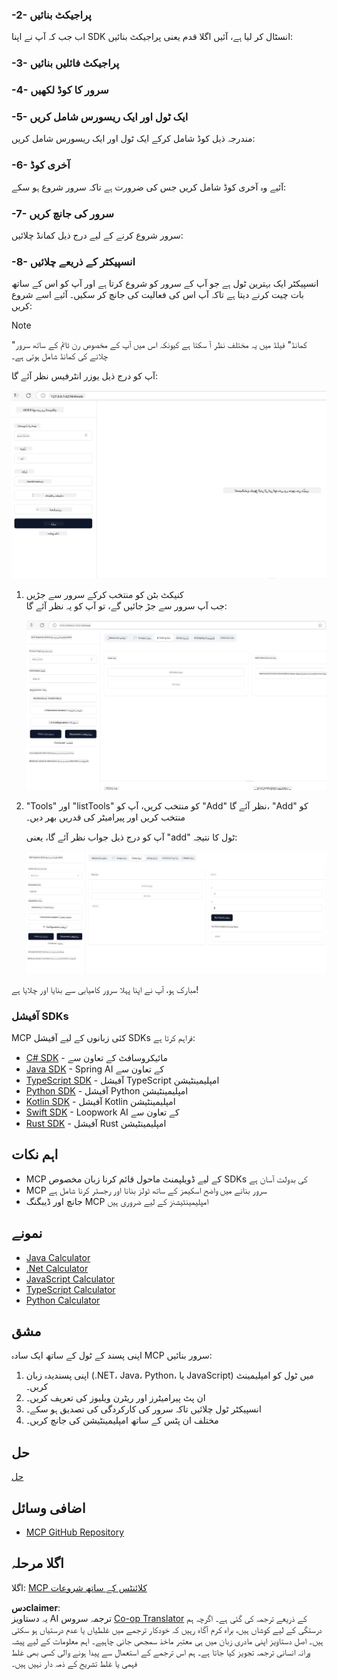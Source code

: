 <!--
CO_OP_TRANSLATOR_METADATA:
{
  "original_hash": "e650db55873b456296a9c620069e2f71",
  "translation_date": "2025-06-02T11:02:12+00:00",
  "source_file": "03-GettingStarted/01-first-server/README.md",
  "language_code": "ur"
}
-->
### -2- پراجیکٹ بنائیں

اب جب کہ آپ نے اپنا SDK انسٹال کر لیا ہے، آئیں اگلا قدم یعنی پراجیکٹ بنائیں:

### -3- پراجیکٹ فائلیں بنائیں

### -4- سرور کا کوڈ لکھیں

### -5- ایک ٹول اور ایک ریسورس شامل کریں

مندرجہ ذیل کوڈ شامل کرکے ایک ٹول اور ایک ریسورس شامل کریں:

### -6- آخری کوڈ

آئیے وہ آخری کوڈ شامل کریں جس کی ضرورت ہے تاکہ سرور شروع ہو سکے:

### -7- سرور کی جانچ کریں

سرور شروع کرنے کے لیے درج ذیل کمانڈ چلائیں:

### -8- انسپیکٹر کے ذریعے چلائیں

انسپیکٹر ایک بہترین ٹول ہے جو آپ کے سرور کو شروع کرتا ہے اور آپ کو اس کے ساتھ بات چیت کرنے دیتا ہے تاکہ آپ اس کی فعالیت کی جانچ کر سکیں۔ آئیے اسے شروع کریں:

> [!NOTE]
> "کمانڈ" فیلڈ میں یہ مختلف نظر آ سکتا ہے کیونکہ اس میں آپ کے مخصوص رن ٹائم کے ساتھ سرور چلانے کی کمانڈ شامل ہوتی ہے۔

آپ کو درج ذیل یوزر انٹرفیس نظر آئے گا:

![Connect](../../../../translated_images/connect.141db0b2bd05f096fb1dd91273771fd8b2469d6507656c3b0c9df4b3c5473929.ur.png)

1. کنیکٹ بٹن کو منتخب کرکے سرور سے جڑیں  
   جب آپ سرور سے جڑ جائیں گے، تو آپ کو یہ نظر آئے گا:

   ![Connected](../../../../translated_images/connected.73d1e042c24075d386cacdd4ee7cd748c16364c277d814e646ff2f7b5eefde85.ur.png)

2. "Tools" اور "listTools" کو منتخب کریں، آپ کو "Add" نظر آئے گا، "Add" کو منتخب کریں اور پیرامیٹر کی قدریں بھر دیں۔

   آپ کو درج ذیل جواب نظر آئے گا، یعنی "add" ٹول کا نتیجہ:

   ![Result of running add](../../../../translated_images/ran-tool.a5a6ee878c1369ec1e379b81053395252a441799dbf23416c36ddf288faf8249.ur.png)

مبارک ہو، آپ نے اپنا پہلا سرور کامیابی سے بنایا اور چلایا ہے!

### آفیشل SDKs

MCP کئی زبانوں کے لیے آفیشل SDKs فراہم کرتا ہے:  
- [C# SDK](https://github.com/modelcontextprotocol/csharp-sdk) - مائیکروسافٹ کے تعاون سے  
- [Java SDK](https://github.com/modelcontextprotocol/java-sdk) - Spring AI کے تعاون سے  
- [TypeScript SDK](https://github.com/modelcontextprotocol/typescript-sdk) - آفیشل TypeScript امپلیمینٹیشن  
- [Python SDK](https://github.com/modelcontextprotocol/python-sdk) - آفیشل Python امپلیمینٹیشن  
- [Kotlin SDK](https://github.com/modelcontextprotocol/kotlin-sdk) - آفیشل Kotlin امپلیمینٹیشن  
- [Swift SDK](https://github.com/modelcontextprotocol/swift-sdk) - Loopwork AI کے تعاون سے  
- [Rust SDK](https://github.com/modelcontextprotocol/rust-sdk) - آفیشل Rust امپلیمینٹیشن  

## اہم نکات

- MCP کے لیے ڈویلپمنٹ ماحول قائم کرنا زبان مخصوص SDKs کی بدولت آسان ہے  
- MCP سرور بنانے میں واضح اسکیمز کے ساتھ ٹولز بنانا اور رجسٹر کرنا شامل ہے  
- جانچ اور ڈیبگنگ MCP امپلیمینٹیشنز کے لیے ضروری ہیں  

## نمونے

- [Java Calculator](../samples/java/calculator/README.md)  
- [.Net Calculator](../../../../03-GettingStarted/samples/csharp)  
- [JavaScript Calculator](../samples/javascript/README.md)  
- [TypeScript Calculator](../samples/typescript/README.md)  
- [Python Calculator](../../../../03-GettingStarted/samples/python)  

## مشق

اپنی پسند کے ٹول کے ساتھ ایک سادہ MCP سرور بنائیں:  
1. اپنی پسندیدہ زبان (.NET، Java، Python، یا JavaScript) میں ٹول کو امپلیمینٹ کریں۔  
2. ان پٹ پیرامیٹرز اور ریٹرن ویلیوز کی تعریف کریں۔  
3. انسپیکٹر ٹول چلائیں تاکہ سرور کی کارکردگی کی تصدیق ہو سکے۔  
4. مختلف ان پٹس کے ساتھ امپلیمینٹیشن کی جانچ کریں۔  

## حل

[حل](./solution/README.md)

## اضافی وسائل

- [MCP GitHub Repository](https://github.com/microsoft/mcp-for-beginners)

## اگلا مرحلہ

اگلا: [MCP کلائنٹس کے ساتھ شروعات](/03-GettingStarted/02-client/README.md)

**دسclaimer**:  
یہ دستاویز AI ترجمہ سروس [Co-op Translator](https://github.com/Azure/co-op-translator) کے ذریعے ترجمہ کی گئی ہے۔ اگرچہ ہم درستگی کے لیے کوشاں ہیں، براہ کرم آگاہ رہیں کہ خودکار ترجمے میں غلطیاں یا عدم درستیاں ہو سکتی ہیں۔ اصل دستاویز اپنی مادری زبان میں ہی معتبر ماخذ سمجھی جانی چاہیے۔ اہم معلومات کے لیے پیشہ ورانہ انسانی ترجمہ تجویز کیا جاتا ہے۔ ہم اس ترجمے کے استعمال سے پیدا ہونے والی کسی بھی غلط فہمی یا غلط تشریح کے ذمہ دار نہیں ہیں۔